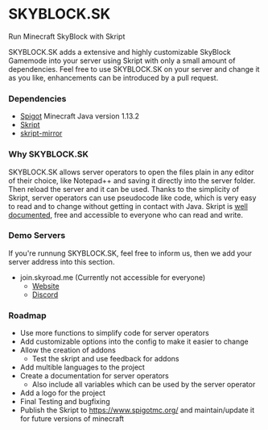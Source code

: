 # SKYBLOCK.SK
Run Minecraft SkyBlock with Skript

SKYBLOCK.SK adds a extensive and highly customizable SkyBlock Gamemode into your server using Skript with only a small amount of dependencies. Feel free to use SKYBLOCK.SK on your server and change it as you like, enhancements can be introduced by a pull request.
	

### Dependencies
- [Spigot](https://hub.spigotmc.org/stash/projects/SPIGOT) Minecraft Java version 1.13.2
- [Skript](https://github.com/SkriptLang/Skript)
- [skript-mirror](https://github.com/btk5h/skript-mirror)

### Why SKYBLOCK.SK
SKYBLOCK.SK allows server operators to open the files plain in any editor of their choice, like Notepad++ and saving it directly into the server folder. Then reload the server and it can be used.
Thanks to the simplicity of Skript, server operators can use pseudocode like code, which is very easy to read and to change without getting in contact with Java. Skript is [well documented](http://skriptlang.github.io/Skript/), free and accessible to everyone who can read and write.

### Demo Servers
If you're runnung SKYBLOCK.SK, feel free to inform us, then we add your server address into this section.
- join.skyroad.me (Currently not accessible for everyone)
  - [Website](https://skyroad.me)
  - [Discord](https://discord.gg/FRuK5BC)

### Roadmap
- Use more functions to simplify code for server operators
- Add customizable options into the config to make it easier to change
- Allow the creation of addons
  - Test the skript and use feedback for addons
- Add multible languages to the project
- Create a documentation for server operators
  - Also include all variables which can be used by the server operator
- Add a logo for the project
- Final Testing and bugfixing
- Publish the Skript to https://www.spigotmc.org/ and maintain/update it for future versions of minecraft
